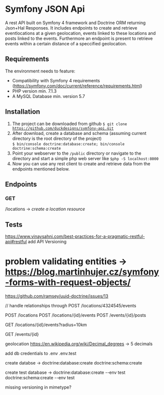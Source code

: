 # Symfony JSON Api

A rest API built on Symfony 4 framework and Doctrine ORM returning Json+Hal Responses. It includes endpoints to create and retrieve eventlocations at a given geolocation, events linked to these locations and posts linked to the events.
Furthermore an endpoint is present to retrieve events within a certain distance of a speccified geolocation.

## Requirements

The environment needs to feature:
- Compatibility with Symfony 4 requirements (https://symfony.com/doc/current/reference/requirements.html)
- PHP version min. 7.1.3
- A MySQL Database min. version 5.7

## Installation

1. The project can be downloaded from github <code>$ git clone https://github.com/duckdesigns/symfony-api.git</code>
2. After download, create a database and schema (assuming current directory is the root directory of the project)  
<code>$ bin/console doctrine:database:create; bin/console doctrine:schema:create</code>
3. Point your webserver to the <code>/public</code> directory or navigate to the directory and start a simple php web server like <code>$php -S localhost:8000</code>
4. Now you can use any rest client to create and retrieve data from the endpoints mentioned below.

## Endpoints

### GET

/locations -> *create a location resource*


## Tests 


https://www.vinaysahni.com/best-practices-for-a-pragmatic-restful-api#restful
add API Versioning

# problem validating entities -> https://blog.martinhujer.cz/symfony-forms-with-request-objects/
https://github.com/ramsey/uuid-doctrine/issues/13


// handle relationships through POST /locations/4324545/events

POST /locations
POST /locations/{id}/events
POST /events/{id}/posts

GET /locations/{id}/events?radius=10km

GET /events/{id}

geolocation https://en.wikipedia.org/wiki/Decimal_degrees -> 5 decimals


add db credentials to .env .env.test

create databse -> doctrine:database:create
doctrine:schema:create

create test database -> doctrine:database:create --env test
doctrine:schema:create --env test

missing versioning in mimetype?

